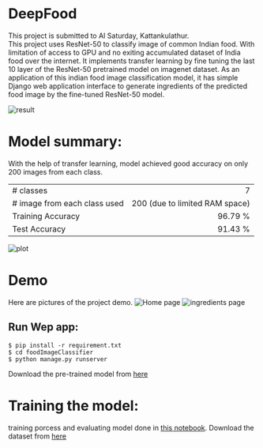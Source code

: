 # DeepFood
This project is submitted to AI Saturday, Kattankulathur. </br>This project uses ResNet-50 to classify image of common Indian food. With limitation of access to GPU and no exiting accumulated dataset of India food over the internet. It implements transfer learning by fine tuning the last 10 layer of the ResNet-50 pretrained model on imagenet dataset. As an application of this indian food image classification model, it has simple Django web application interface to generate ingredients of the predicted food image by the fine-tuned ResNet-50 model.

![result](https://i.postimg.cc/prDxYSCm/final-prediction.png)

# Model summary:
With the help of transfer learning,  model achieved good accuracy on only 200 images from each class.

|                                 |                                |
|---------------------------------|-------------------------------:|
| # classes                       | 7                              |
| # image from each class used    | 200 (due to limited RAM space) | 
| Training Accuracy               | 96.79 %                        |
| Test Accuracy                   | 91.43 %                        |

![plot](https://i.postimg.cc/SR6RXNt5/plot.png)

# Demo
Here are pictures of the project demo. 
![Home page](https://preview.ibb.co/nruho0/home.png)
![ingredients page](https://preview.ibb.co/gZEAaf/dosa.png)

## Run Wep app:
```
$ pip install -r requirement.txt
$ cd foodImageClassifier
$ python manage.py runserver
```
Download the pre-trained model from [here](https://drive.google.com/open?id=11qbP4SCmyQic8BdVNrb4KMhzFUFjZ7mI)

# Training the model:
training porcess and evaluating model done in [this notebook](https://github.com/10zinten/deepfood/blob/master/FIC%20fine-tuned%20on%20ResNet-50%20with%20keras.ipynb). Download the dataset from [here](https://www.floydhub.com/tenzinknrb/datasets/indian-food-images)

